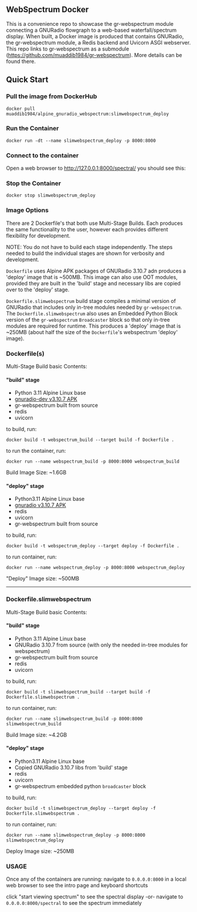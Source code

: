## **WebSpectrum Docker**
This is a convenience repo to showcase the gr-webspectrum module connecting a GNURadio flowgraph to a web-based waterfall/spectrum display. When built, a Docker image is produced that contains GNURadio, the gr-webspectrum module, a Redis backend and Uvicorn ASGI webserver.
This repo links to gr-webspectrum as a submodule (https://github.com/muaddib1984/gr-webspectrum). More details can be found there.

## **Quick Start**
### Pull the image from DockerHub

```docker pull muaddib1984/alpine_gnuradio_webspectrum:slimwebspectrum_deploy```
### **Run the Container**

```docker run -dt --name slimwebspectrum_deploy -p 8000:8000```

### **Connect to the container**

Open a web browser to http://127.0.0.1:8000/spectral/
you should see this:

### **Stop the Container**

```docker stop slimwebspectrum_deploy```

### **Image Options**
There are 2 Dockerfile's that both use Multi-Stage Builds. Each produces the same functionality to the user, however each provides different flexibility for development. 

NOTE: You do not have to build each stage independently. The steps needed to build the individual stages are shown for verbosity and development.

```Dockerfile``` uses Alpine APK packages of GNURadio 3.10.7 adn produces a 'deploy' image that is ~500MB. This image can also use OOT modules, provided they are built in the 'build' stage and necessary libs are copied over to the 'deploy' stage.

```Dockerfile.slimwebspectrum``` build stage compiles a minimal version of GNURadio that includes only in-tree modules needed by  ```gr-webspectrum```. The ```Dockerfile.slimwebspectrum``` also uses an Embedded Python Block version of the ```gr-webspectrum``` ```Broadcaster``` block so that only in-tree modules are required for runtime. This produces a 'deploy' image that is ~250MB (about half the size of the ```Dockerfile```'s webspectrum 'deploy' image).

### **Dockerfile(s)**
Multi-Stage Build basic Contents:

#### **"build" stage**
* Python 3.11 Alpine Linux base
* [gnuradio-dev v3.10.7 APK](https://pkgs.alpinelinux.org/package/v3.19/community/x86_64/gnuradio-dev)
* gr-webspectrum built from source
* redis
* uvicorn


to build, run:

```docker build -t webspectrum_build --target build -f Dockerfile .```

to run the container, run:

```docker run --name webspectrum_build -p 8000:8000 webspectrum_build ```

Build Image Size: ~1.6GB


#### **"deploy" stage**
* Python3.11 Alpine Linux base
* [gnuradio v3.10.7 APK](https://pkgs.alpinelinux.org/package/v3.19/community/x86_64/gnuradio-dev)
* redis
* uvicorn
* gr-webspectrum built from source

to build, run:

```docker build -t webspectrum_deploy --target deploy -f Dockerfile .```

to run container, run:

```docker run --name webspectrum_deploy -p 8000:8000 webspectrum_deploy```

"Deploy" Image size: ~500MB

***

### **Dockerfile.slimwebspectrum**
Multi-Stage Build basic Contents:

#### **"build" stage**
* Python 3.11 Alpine Linux base
* GNURadio 3.10.7 from source (with only the needed in-tree modules for webspectrum)
* gr-webspectrum built from source
* redis
* uvicorn

to build, run:

```docker build -t slimwebspectrum_build --target build -f Dockerfile.slimwebspectrum .```

to run container, run:

```docker run --name slimwebspectrum_build -p 8000:8000 slimwebspectrum_build ```

Build Image size: ~4.2GB

#### **"deploy" stage**
* Python3.11 Alpine Linux base
* Copied GNURadio 3.10.7 libs from 'build' stage
* redis
* uvicorn
* gr-webspectrum embedded python ```broadcaster``` block

to build, run:

```docker build -t slimwebspectrum_deploy --target deploy -f Dockerfile.slimwebspectrum .```

to run container, run:

```docker run --name slimwebspectrum_deploy -p 8000:8000 slimwebspectrum_deploy```

Deploy Image size: ~250MB

### USAGE
Once any of the containers are running:
navigate to ```0.0.0.0:8000``` in a local web browser to see the intro page and keyboard shortcuts

click "start viewing spectrum" to see the spectral display
-or-
navigate to ```0.0.0.0:8000/spectral``` to see the spectrum immediately

